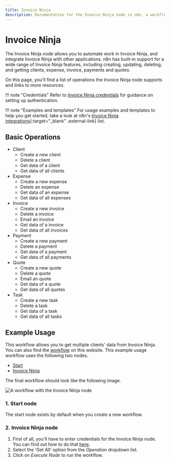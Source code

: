 ```yaml
---
title: Invoice Ninja
description: Documentation for the Invoice Ninja node in n8n, a workflow automation platform. Includes details of operations and configuration, and links to examples and credentials information.
---
```


# Invoice Ninja

The Invoice Ninja node allows you to automate work in Invoice Ninja, and integrate Invoice Ninja with other applications. n8n has built-in support for a wide range of Invoice Ninja features, including creating, updating, deleting, and getting clients, expense, invoice, payments and quotes. 

On this page, you'll find a list of operations the Invoice Ninja node supports and links to more resources.

!!! note "Credentials"
    Refer to [Invoice Ninja credentials](/integrations/builtin/credentials/invoiceninja/) for guidance on setting up authentication. 

!!! note "Examples and templates"
    For usage examples and templates to help you get started, take a look at n8n's [Invoice Ninja integrations](https://n8n.io/integrations/invoice-ninja/){:target="_blank" .external-link} list.


## Basic Operations

* Client
    * Create a new client
    * Delete a client
    * Get data of a client
    * Get data of all clients
* Expense
    * Create a new expense
    * Delete an expense
    * Get data of an expense
    * Get data of all expenses
* Invoice
    * Create a new invoice
    * Delete a invoice
    * Email an invoice
    * Get data of a invoice
    * Get data of all invoices
* Payment
    * Create a new payment
    * Delete a payment
    * Get data of a payment
    * Get data of all payments
* Quote
    * Create a new quote
    * Delete a quote
    * Email an quote
    * Get data of a quote
    * Get data of all quotes
* Task
    * Create a new task
    * Delete a task
    * Get data of a task
    * Get data of all tasks

## Example Usage

This workflow allows you to get multiple clients' data from Invoice Ninja. You can also find the [workflow](https://n8n.io/workflows/534) on this website. This example usage workflow uses the following two nodes.

- [Start](/integrations/builtin/core-nodes/n8n-nodes-base.start/)
- [Invoice Ninja]()

The final workflow should look like the following image.

![A workflow with the Invoice Ninja node](/_images/integrations/builtin/app-nodes/invoiceninja/workflow.png)

### 1. Start node

The start node exists by default when you create a new workflow.

### 2. Invoice Ninja node

1. First of all, you'll have to enter credentials for the Invoice Ninja node. You can find out how to do that [here](/integrations/builtin/credentials/invoiceninja/).
2. Select the 'Get All' option from the *Operation* dropdown list.
3. Click on *Execute Node* to run the workflow.

